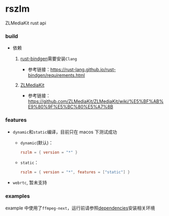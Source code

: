 # rszlm

ZLMediaKit rust api

### build

- 依赖

  1. [rust-bindgen](https://github.com/rust-lang/rust-bindgen)需要安装`Clang`

     - 参考链接：https://rust-lang.github.io/rust-bindgen/requirements.html

  2. [ZLMediaKit](https://github.com/ZLMediaKit/ZLMediaKit)

     - 参考链接：https://github.com/ZLMediaKit/ZLMediaKit/wiki/%E5%BF%AB%E9%80%9F%E5%BC%80%E5%A7%8B

### features

- `dynamic`和`static`编译，目前只在 macos 下测试成功

  - `dynamic`(默认)：

    ```toml
    rszlm = { version = "*" }
    ```

  - `static`：

    ```toml
    rszlm = { version = "*", features = ["static"] }
    ```

- `webrtc`, 暂未支持

### examples

example 中使用了`ffmpeg-next`，运行前请参照[dependencies](https://github.com/zmwangx/rust-ffmpeg/wiki/Notes-on-building#dependencies)安装相关环境

